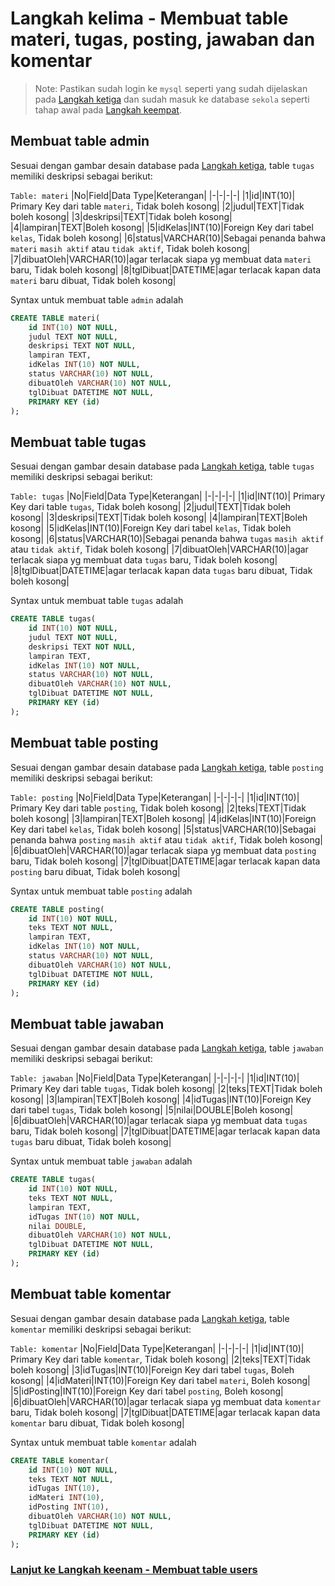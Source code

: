 # Langkah kelima - Membuat table materi, tugas, posting, jawaban dan komentar

> Note: Pastikan sudah login ke `mysql` seperti yang sudah dijelaskan pada [Langkah ketiga](/steps/langkah3.md) dan sudah masuk ke database `sekola` seperti tahap awal pada [Langkah keempat](/steps/langkah4.md).

## Membuat table admin
Sesuai dengan gambar desain database pada [Langkah ketiga](/steps/langkah3.md), table `tugas` memiliki deskripsi sebagai berikut:

`Table: materi`
|No|Field|Data Type|Keterangan|
|-|-|-|-|
|1|id|INT(10)| Primary Key dari table `materi`, Tidak boleh kosong|
|2|judul|TEXT|Tidak boleh kosong|
|3|deskripsi|TEXT|Tidak boleh kosong|
|4|lampiran|TEXT|Boleh kosong|
|5|idKelas|INT(10)|Foreign Key dari tabel `kelas`, Tidak boleh kosong|
|6|status|VARCHAR(10)|Sebagai penanda bahwa `materi` `masih aktif` atau `tidak aktif`, Tidak boleh kosong|
|7|dibuatOleh|VARCHAR(10)|agar terlacak siapa yg membuat data `materi` baru, Tidak boleh kosong|
|8|tglDibuat|DATETIME|agar terlacak kapan data `materi` baru dibuat, Tidak boleh kosong|

Syntax untuk membuat table `admin` adalah 
```sql
CREATE TABLE materi(
    id INT(10) NOT NULL,
    judul TEXT NOT NULL,
    deskripsi TEXT NOT NULL,
    lampiran TEXT,
    idKelas INT(10) NOT NULL,
    status VARCHAR(10) NOT NULL,
    dibuatOleh VARCHAR(10) NOT NULL,
    tglDibuat DATETIME NOT NULL,
    PRIMARY KEY (id)
);
```

## Membuat table tugas
Sesuai dengan gambar desain database pada [Langkah ketiga](/steps/langkah3.md), table `tugas` memiliki deskripsi sebagai berikut:

`Table: tugas`
|No|Field|Data Type|Keterangan|
|-|-|-|-|
|1|id|INT(10)| Primary Key dari table `tugas`, Tidak boleh kosong|
|2|judul|TEXT|Tidak boleh kosong|
|3|deskripsi|TEXT|Tidak boleh kosong|
|4|lampiran|TEXT|Boleh kosong|
|5|idKelas|INT(10)|Foreign Key dari tabel `kelas`, Tidak boleh kosong|
|6|status|VARCHAR(10)|Sebagai penanda bahwa `tugas` `masih aktif` atau `tidak aktif`, Tidak boleh kosong|
|7|dibuatOleh|VARCHAR(10)|agar terlacak siapa yg membuat data `tugas` baru, Tidak boleh kosong|
|8|tglDibuat|DATETIME|agar terlacak kapan data `tugas` baru dibuat, Tidak boleh kosong|

Syntax untuk membuat table `tugas` adalah 
```sql
CREATE TABLE tugas(
    id INT(10) NOT NULL,
    judul TEXT NOT NULL,
    deskripsi TEXT NOT NULL,
    lampiran TEXT,
    idKelas INT(10) NOT NULL,
    status VARCHAR(10) NOT NULL,
    dibuatOleh VARCHAR(10) NOT NULL,
    tglDibuat DATETIME NOT NULL,
    PRIMARY KEY (id)
);
```

## Membuat table posting
Sesuai dengan gambar desain database pada [Langkah ketiga](/steps/langkah3.md), table `posting` memiliki deskripsi sebagai berikut:

`Table: posting`
|No|Field|Data Type|Keterangan|
|-|-|-|-|
|1|id|INT(10)| Primary Key dari table `posting`, Tidak boleh kosong|
|2|teks|TEXT|Tidak boleh kosong|
|3|lampiran|TEXT|Boleh kosong|
|4|idKelas|INT(10)|Foreign Key dari tabel `kelas`, Tidak boleh kosong|
|5|status|VARCHAR(10)|Sebagai penanda bahwa `posting` `masih aktif` atau `tidak aktif`, Tidak boleh kosong|
|6|dibuatOleh|VARCHAR(10)|agar terlacak siapa yg membuat data `posting` baru, Tidak boleh kosong|
|7|tglDibuat|DATETIME|agar terlacak kapan data `posting` baru dibuat, Tidak boleh kosong|

Syntax untuk membuat table `posting` adalah 
```sql
CREATE TABLE posting(
    id INT(10) NOT NULL,
    teks TEXT NOT NULL,
    lampiran TEXT,
    idKelas INT(10) NOT NULL,
    status VARCHAR(10) NOT NULL,
    dibuatOleh VARCHAR(10) NOT NULL,
    tglDibuat DATETIME NOT NULL,
    PRIMARY KEY (id)
);
```

## Membuat table jawaban
Sesuai dengan gambar desain database pada [Langkah ketiga](/steps/langkah3.md), table `jawaban` memiliki deskripsi sebagai berikut:

`Table: jawaban`
|No|Field|Data Type|Keterangan|
|-|-|-|-|
|1|id|INT(10)| Primary Key dari table `tugas`, Tidak boleh kosong|
|2|teks|TEXT|Tidak boleh kosong|
|3|lampiran|TEXT|Boleh kosong|
|4|idTugas|INT(10)|Foreign Key dari tabel `tugas`, Tidak boleh kosong|
|5|nilai|DOUBLE|Boleh kosong|
|6|dibuatOleh|VARCHAR(10)|agar terlacak siapa yg membuat data `tugas` baru, Tidak boleh kosong|
|7|tglDibuat|DATETIME|agar terlacak kapan data `tugas` baru dibuat, Tidak boleh kosong|

Syntax untuk membuat table `jawaban` adalah 
```sql
CREATE TABLE tugas(
    id INT(10) NOT NULL,
    teks TEXT NOT NULL,
    lampiran TEXT,
    idTugas INT(10) NOT NULL,
    nilai DOUBLE,
    dibuatOleh VARCHAR(10) NOT NULL,
    tglDibuat DATETIME NOT NULL,
    PRIMARY KEY (id)
);
```

## Membuat table komentar
Sesuai dengan gambar desain database pada [Langkah ketiga](/steps/langkah3.md), table `komentar` memiliki deskripsi sebagai berikut:

`Table: komentar`
|No|Field|Data Type|Keterangan|
|-|-|-|-|
|1|id|INT(10)| Primary Key dari table `komentar`, Tidak boleh kosong|
|2|teks|TEXT|Tidak boleh kosong|
|3|idTugas|INT(10)|Foreign Key dari tabel `tugas`, Boleh kosong|
|4|idMateri|INT(10)|Foreign Key dari tabel `materi`, Boleh kosong|
|5|idPosting|INT(10)|Foreign Key dari tabel `posting`, Boleh kosong|
|6|dibuatOleh|VARCHAR(10)|agar terlacak siapa yg membuat data `komentar` baru, Tidak boleh kosong|
|7|tglDibuat|DATETIME|agar terlacak kapan data `komentar` baru dibuat, Tidak boleh kosong|

Syntax untuk membuat table `komentar` adalah 
```sql
CREATE TABLE komentar(
    id INT(10) NOT NULL,
    teks TEXT NOT NULL,
    idTugas INT(10),
    idMateri INT(10),
    idPosting INT(10),
    dibuatOleh VARCHAR(10) NOT NULL,
    tglDibuat DATETIME NOT NULL,
    PRIMARY KEY (id)
);
```

### [Lanjut ke Langkah keenam - Membuat table users](/steps/langkah6.md)